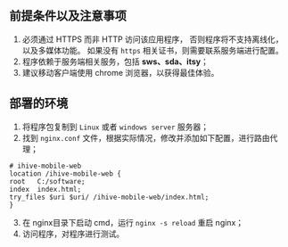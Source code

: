 ## 前提条件以及注意事项
1. 必须通过 HTTPS 而非 HTTP 访问该应用程序，
否则程序将不支持离线化，以及多媒体功能。
如果没有 `https` 相关证书，则需要联系服务端进行配置。
2. 程序依赖于服务端相关服务，包括 **sws、sda、itsy**；
3. 建议移动客户端使用 chrome 浏览器，以获得最佳体验。

## 部署的环境
1. 将程序包复制到 `Linux` 或者 `windows server` 服务器；
2. 找到 `nginx.conf` 文件，根据实际情况，修改并添加如下配置，进行路由代理；

```
# ihive-mobile-web
location /ihive-mobile-web {
root   C:/software;
index  index.html;
try_files $uri $uri/ /ihive-mobile-web/index.html;
}
```
3. 在 nginx目录下启动 cmd，运行 `nginx -s reload` 重启 nginx；
4. 访问程序，对程序进行测试。

